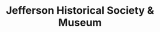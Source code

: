 ---
layout: repo
title: "Jefferson Historical Society & Museum"
id: 16988
permalink: repos/16988/
---